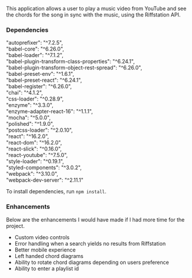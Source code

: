This application allows a user to play a music video from YouTube and see the chords for the song in sync with the music, using the Riffstation API. 

### Dependencies

"autoprefixer": "^7.2.5",  
"babel-core": "^6.26.0",  
"babel-loader": "^7.1.2",  
"babel-plugin-transform-class-properties": "^6.24.1",  
"babel-plugin-transform-object-rest-spread": "^6.26.0",  
"babel-preset-env": "^1.6.1",  
"babel-preset-react": "^6.24.1",  
"babel-register": "^6.26.0",  
"chai": "^4.1.2",  
"css-loader": "^0.28.9",  
"enzyme": "^3.3.0",  
"enzyme-adapter-react-16": "^1.1.1",  
"mocha": "^5.0.0",  
"polished": "^1.9.0",  
"postcss-loader": "^2.0.10",  
"react": "^16.2.0",  
"react-dom": "^16.2.0",  
"react-slick": "^0.16.0",  
"react-youtube": "^7.5.0",  
"style-loader": "^0.19.1",  
"styled-components": "^3.0.2",  
"webpack": "^3.10.0",  
"webpack-dev-server": "^2.11.1"

To install dependencies, run `npm install`.

### Enhancements

Below are the enhancements I would have made if I had more time for the project.

* Custom video controls
* Error handling when a search yields no results from Riffstation
* Better mobile experience
* Left handed chord diagrams
* Ability to rotate chord diagrams depending on users preference
* Ability to enter a playlist id